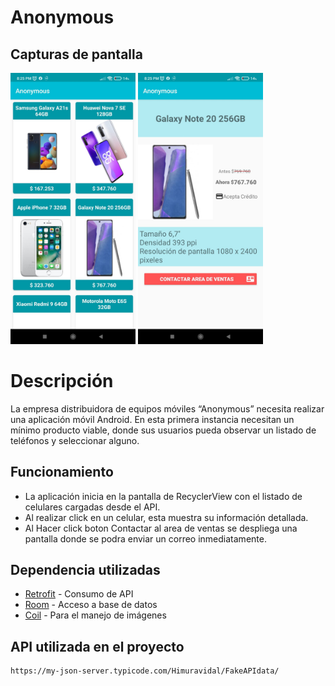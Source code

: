 # Anonymous

## Capturas de pantalla
<img src="screenshots/recycler_list.jpeg"  width="200"/> <img src="screenshots/detail_phone.jpeg"  width="200"/>

# Descripción
La empresa distribuidora de equipos móviles “Anonymous” necesita realizar una aplicación móvil Android. En esta primera instancia
necesitan un mínimo producto viable, donde sus usuarios pueda observar un listado de teléfonos y seleccionar alguno.

## Funcionamiento
- La aplicación inicia en la pantalla de RecyclerView con el listado de celulares cargadas desde el API.
- Al realizar click en un celular, esta muestra su información detallada.
- Al Hacer click boton Contactar al area de ventas se despliega una pantalla donde se podra enviar un correo inmediatamente.

## Dependencia utilizadas

- [Retrofit](https://square.github.io/retrofit/) - Consumo de API
- [Room](https://developer.android.com/jetpack/androidx/releases/room) - Acceso a base de datos
- [Coil](https://coil-kt.github.io/coil/) - Para el manejo de imágenes



## API utilizada en el proyecto
```bash
https://my-json-server.typicode.com/Himuravidal/FakeAPIdata/
```

  

